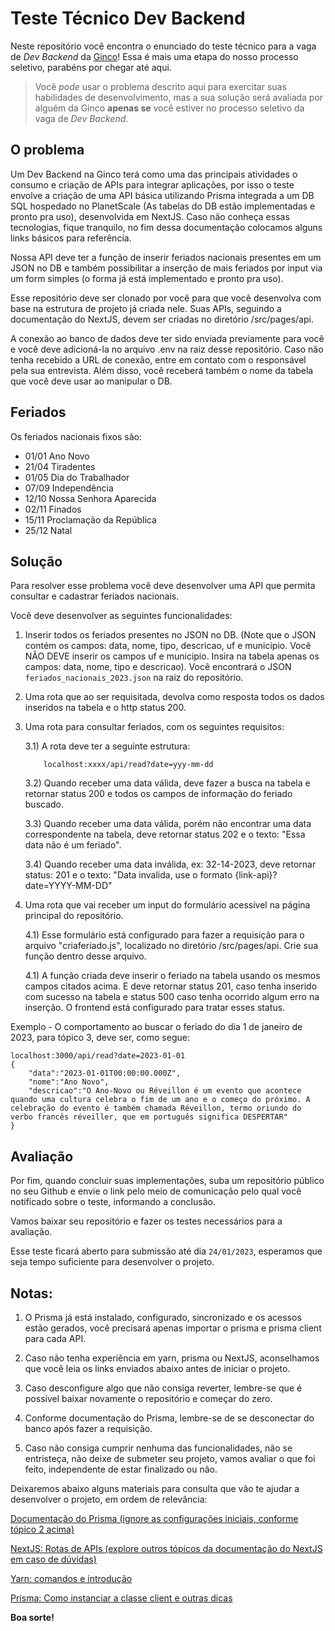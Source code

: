 # Teste Técnico Dev Backend

Neste repositório você encontra o enunciado do teste técnico para a vaga de
_Dev Backend_ da [Ginco](https://gincourbanismo.com.br/aginco/2/ha-20-anos-te-ajudamos-a-concretizar-seus-sonhos)! Essa é mais uma etapa do nosso processo seletivo, parabéns por chegar até aqui.

> Você _pode_ usar o problema descrito aqui para exercitar suas habilidades de
> desenvolvimento, mas a sua solução será avaliada por alguém da Ginco
> **apenas se** você estiver no processo seletivo da vaga de _Dev
> Backend_.

## O problema

Um Dev Backend na Ginco terá como uma das principais atividades o consumo e criação de APIs para integrar aplicações, por isso o teste envolve a criação de uma API básica utilizando Prisma integrada a um DB SQL hospedado no PlanetScale (As tabelas do DB estão implementadas e pronto pra uso), desenvolvida em NextJS. Caso não conheça essas tecnologias, fique tranquilo, no fim dessa documentação colocamos alguns links básicos para referência.

Nossa API deve ter a função de inserir feriados nacionais presentes em um JSON no DB e também possibilitar a inserção de mais feriados por input via um form simples (o forma já está implementado e pronto pra uso).

Esse repositório deve ser clonado por você para que você desenvolva com base na estrutura de projeto já criada nele. Suas APIs, seguindo a documentação do NextJS, devem ser criadas no diretório /src/pages/api.

A conexão ao banco de dados deve ter sido enviada previamente para você e você deve adicioná-la no arquivo .env na raiz desse repositório. Caso não tenha recebido a URL de conexão, entre em contato com o responsável pela sua entrevista.
Além disso, você receberá também o nome da tabela que você deve usar ao manipular o DB.

## Feriados

Os feriados nacionais fixos são:

- 01/01 Ano Novo
- 21/04 Tiradentes
- 01/05 Dia do Trabalhador
- 07/09 Independência
- 12/10 Nossa Senhora Aparecida
- 02/11 Finados
- 15/11 Proclamação da República
- 25/12 Natal

## Solução

Para resolver esse problema você deve desenvolver uma API que permita consultar
e cadastrar feriados nacionais.

Você deve desenvolver as seguintes funcionalidades:

1. Inserir todos os feriados presentes no JSON no DB. (Note que o JSON contém os campos: data, nome, tipo, descricao, uf e municipio. Você NÂO DEVE inserir os campos uf e municipio. Insira na tabela apenas os campos: data, nome, tipo e descricao). Você encontrará o JSON `feriados_nacionais_2023.json` na raiz do repositório.

2. Uma rota que ao ser requisitada, devolva como resposta todos os dados inseridos na tabela e o http status 200.

3. Uma rota para consultar feriados, com os seguintes requisitos:

   3.1) A rota deve ter a seguinte estrutura:

   ```
       localhost:xxxx/api/read?date=yyy-mm-dd
   ```

   3.2) Quando receber uma data válida, deve fazer a busca na tabela e retornar status 200 e todos os campos de informação do feriado buscado.

   3.3) Quando receber uma data válida, porém não encontrar uma data correspondente na tabela, deve retornar status 202 e o texto: "Essa data não é um feriado".

   3.4) Quando receber uma data inválida, ex: 32-14-2023, deve retornar status: 201 e o texto: "Data invalida, use o formato {link-api}?date=YYYY-MM-DD"

4. Uma rota que vai receber um input do formulário acessível na página principal do repositório.

   4.1) Esse formulário está configurado para fazer a requisição para o arquivo "criaferiado.js", localizado no diretório /src/pages/api. Crie sua função dentro desse arquivo.

   4.1) A função criada deve inserir o feriado na tabela usando os mesmos campos citados acima. E deve retornar status 201, caso tenha inserido com sucesso na tabela e status 500 caso tenha ocorrido algum erro na inserção. O frontend está configurado para tratar esses status.

Exemplo - O comportamento ao buscar o feriado do dia 1 de janeiro de 2023, para tópico 3, deve ser, como segue:

```
localhost:3000/api/read?date=2023-01-01
{
    "data":"2023-01-01T00:00:00.000Z",
    "nome":"Ano Novo",
    "descricao":"O Ano-Novo ou Réveillon é um evento que acontece quando uma cultura celebra o fim de um ano e o começo do próximo. A celebração do evento é também chamada Réveillon, termo oriundo do verbo francês réveiller, que em português significa DESPERTAR"
}
```

## Avaliação


Por fim, quando concluir suas implementações, suba um repositório público no seu Github e envie o link pelo meio de comunicação pelo qual você notificado sobre o teste, informando a conclusão. 

Vamos baixar seu repositório e fazer os testes necessários para a avaliação.

Esse teste ficará aberto para submissão até dia `24/01/2023`, esperamos que seja tempo suficiente para desenvolver o projeto.

## Notas:
1) O Prisma já está instalado, configurado, sincronizado e os acessos estão gerados, você precisará apenas importar o prisma e prisma client para cada API. 

2) Caso não tenha experiência em yarn, prisma ou NextJS, aconselhamos que você leia os links enviados abaixo antes de iniciar o projeto. 

3) Caso desconfigure algo que não consiga reverter, lembre-se que é possível baixar novamente o repositório e começar do zero. 

4) Conforme documentação do Prisma, lembre-se de se desconectar do banco após fazer a requisição.

5) Caso não consiga cumprir nenhuma das funcionalidades, não se entristeça, não deixe de submeter seu projeto, vamos avaliar o que foi feito, independente de estar finalizado ou não. 

Deixaremos abaixo alguns materiais para consulta que vão te ajudar a desenvolver o projeto, em ordem de relevância:

[Documentação do Prisma (ignore as configurações iniciais, conforme tópico 2 acima)](https://www.prisma.io/docs/getting-started/quickstart)

[NextJS: Rotas de APIs (explore outros tópicos da documentação do NextJS em caso de dúvidas)](https://nextjs.org/learn/basics/api-routes/creating-api-routes)

[Yarn: comandos e introdução](https://blog.betrybe.com/desenvolvimento-web/yarn/)

[Prisma: Como instanciar a classe client e outras dicas](https://prensa.li/prensa/como-criar-um-sistema-crud-com-o-prisma/)

**Boa sorte!**

